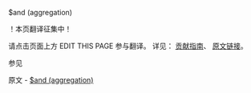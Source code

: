  $and (aggregation)

 ！本页翻译征集中！

请点击页面上方 EDIT THIS PAGE 参与翻译。
详见：
[贡献指南]( https://github.com/JinMuInfo/MongoDB-Manual-zh/blob/master/CONTRIBUTING.md )、
[原文链接](  https://docs.mongodb.com/manual/reference/operator/aggregation/and/  )。

 参见

原文 - [$and (aggregation)]( https://docs.mongodb.com/manual/reference/operator/aggregation/and/ )

